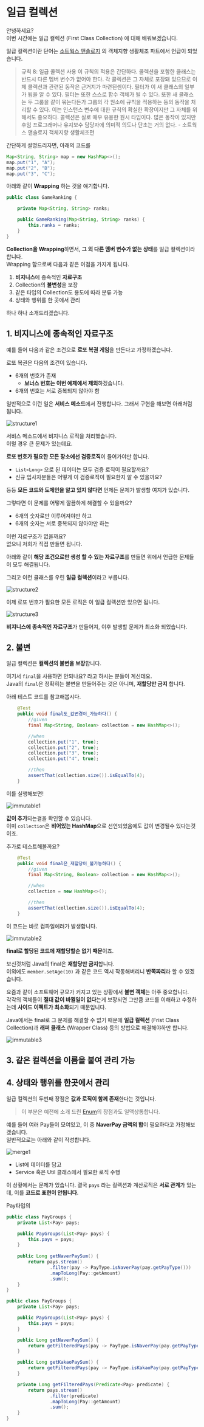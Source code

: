 # 일급 컬렉션

안녕하세요?  
이번 시간에는 일급 컬렉션 (First Class Collection) 에 대해 배워보겠습니다.  
  
일급 컬렉션이란 단어는 [소트웍스 앤솔로지](https://coupa.ng/bgRZDf) 의 객체지향 생활체조 파트에서 언급이 되었습니다.  

> 규칙 8: 일급 콜렉션 사용
이 규칙의 적용은 간단하다. 
콜렉션을 포함한 클래스는 반드시 다른 멤버 변수가 없어야 한다. 
각 콜렉션은 그 자체로 포장돼 있으므로 이제 콜렉션과 관련된 동작은 근거지가 마련된셈이다.
필터가 이 새 클래스의 일부가 됨을 알 수 있다. 
필터는 또한 스스로 함수 객체가 될 수 있다. 
또한 새 클래스는 두 그룹을 같이 묶는다든가 그룹의 각 원소에 규칙을 적용하는 등의 동작을 처리할 수 있다. 
이는 인스턴스 변수에 대한 규칙의 확실한 확장이지만 그 자체를 위해서도 중요하다. 
콜렉션은 실로 매우 유용한 원시 타입이다. 
많은 동작이 있지만 후임 프로그래머나 유지보수 담당자에 의미적 의도나 단초는 거의 없다. - 소트웍스 앤솔로지 객체지향 생활체조편

간단하게 설명드리자면, 아래의 코드를

```java
Map<String, String> map = new HashMap<>();
map.put("1", "A");
map.put("2", "B");
map.put("3", "C");
```

아래와 같이 **Wrapping** 하는 것을 얘기합니다.

```java
public class GameRanking {

    private Map<String, String> ranks;

    public GameRanking(Map<String, String> ranks) {
        this.ranks = ranks;
    }
}
```

**Collection을 Wrapping**하면서, **그 외 다른 멤버 변수가 없는 상태**를 일급 컬렉션이라 합니다.  
Wrapping 함으로써 다음과 같은 이점을 가지게 됩니다.

1. **비지니스**에 종속적인 **자료구조**
2. Collection의 **불변성**을 보장
3. 같은 타입의 Collection도 용도에 따라 분류 가능
4. 상태와 행위를 한 곳에서 관리

하나 하나 소개드리겠습니다.

## 1. 비지니스에 종속적인 자료구조

예를 들어 다음과 같은 조건으로 **로또 복권 게임**을 만든다고 가정하겠습니다.  
  
로또 복권은 다음의 조건이 있습니다.

* 6개의 번호가 존재
  * **보너스 번호는 이번 예제에서 제외**하겠습니다.
* 6개의 번호는 서로 중복되지 않아야 함

일반적으로 이런 일은 **서비스 메소드**에서 진행합니다.
그래서 구현을 해보면 아래처럼 됩니다.

![structure1](./images/structure1.png)

서비스 메소드에서 비지니스 로직을 처리했습니다.  
이럴 경우 큰 문제가 있는데요.

**로또 번호가 필요한 모든 장소에선 검증로직**이 들어가야만 합니다.  

* ```List<Long>``` 으로 된 데이터는 모두 검증 로직이 필요할까요?  
* 신규 입사자분들은 어떻게 이 검증로직이 필요한지 알 수 있을까요?

등등 **모든 코드와 도메인을 알고 있지 않다면** 언제든 문제가 발생할 여지가 있습니다.  
  
그렇다면 이 문제를 어떻게 깔끔하게 해결할 수 있을까요?  

* 6개의 숫자로만 이루어져야만 하고
* 6개의 숫자는 서로 중복되지 않아야만 하는

이런 자료구조가 없을까요?  
없으니 저희가 직접 만들면 됩니다.  
  
아래와 같이 **해당 조건으로만 생성 할 수 있는 자료구조**를 만들면 위에서 언급한 문제들이 모두 해결됩니다.  
  
그리고 이런 클래스를 우린 **일급 컬렉션**이라고 부릅니다.

![structure2](./images/structure2.png)

이제 로또 번호가 필요한 모든 로직은 이 일급 컬렉션만 있으면 됩니다.

![structure3](./images/structure3.png)

**비지니스에 종속적인 자료구조**가 만들어져, 이후 발생할 문제가 최소화 되었습니다.

## 2. 불변

일급 컬렉션은 **컬렉션의 불변을 보장**합니다.  

여기서 ```final```을 사용하면 안되나요?  라고 하시는 분들이 계신데요.  
Java의 ```final```은 정확히는 불변을 만들어주는 것은 아니며, **재할당만 금지** 합니다.  
  
아래 테스트 코드를 참고해봅시다.

```java
    @Test
    public void final도_값변경이_가능하다() {
        //given
        final Map<String, Boolean> collection = new HashMap<>();

        //when
        collection.put("1", true);
        collection.put("2", true);
        collection.put("3", true);
        collection.put("4", true);

        //then
        assertThat(collection.size()).isEqualTo(4);
    }

```

이를 실행해보면!

![immutable1](./images/immutable1.png)

**값이 추가**되는걸을 확인할 수 있습니다.  
이미 ```collection```은 **비어있는 HashMap**으로 선언되었음에도 값이 변경될수 있다는것이죠.  
  
추가로 테스트해볼까요?

```java
    @Test
    public void final은_재할당이_불가능하다() {
        //given
        final Map<String, Boolean> collection = new HashMap<>();

        //when
        collection = new HashMap<>();

        //then
        assertThat(collection.size()).isEqualTo(4);
    }
```

이 코드는 바로 컴파일에러가 발생합니다.  

![immutable2](./images/immutable2.png)

**final로 할당된 코드에 재할당할순 없기 때문**이죠.  
  
보신것처럼 Java의 final은 **재할당만 금지**합니다.  
이외에도 ```member.setAge(10)``` 과 같은 코드 역시 작동해버리니 **반쪽짜리**라 할 수 있겠습니다.  
  
요즘과 같이 소프트웨어 규모가 커지고 있는 상황에서 **불변 객체**는 아주 중요합니다.  
각각의 객체들이 **절대 값이 바뀔일이 없다**는게 보장되면 그만큼 코드를 이해하고 수정하는데 **사이드 이펙트가 최소화**되기 때문입니다.  
  
Java에서는 final로 그 문제를 해결할 수 없기 때문에 **일급 컬렉션** (Frist Class Collection)과 **래퍼 클래스** (Wrapper Class) 등의 방법으로 해결해야하만 합니다.  
  

![immutable3](./images/immutable3.png)

## 3. 같은 컬렉션을 이름을 붙여 관리 가능


## 4. 상태와 행위를 한곳에서 관리

일급 컬렉션의 두번째 장점은 **값과 로직이 함께 존재**한다는 것입니다.  

> 이 부분은 예전에 소개 드린 [Enum](http://woowabros.github.io/tools/2017/07/10/java-enum-uses.html)의 장점과도 일맥상통합니다.  

예를 들어 여러 Pay들이 모여있고, 이 중 **NaverPay 금액의 합**이 필요하다고 가정해보겠습니다.  
일반적으로는 아래와 같이 작성합니다.

![merge1](./images/merge1.png)

* List에 데이터를 담고
* Service 혹은 Util 클래스에서 필요한 로직 수행

이 상황에서는 문제가 있습니다.
결국 ```pays``` 라는 컬렉션과 계산로직은 **서로 관계**가 있는데, 이를 **코드로 표현이 안됩니다**.  
  
Pay타입의 



```java
public class PayGroups {
    private List<Pay> pays;

    public PayGroups(List<Pay> pays) {
        this.pays = pays;
    }
    
    public Long getNaverPaySum() {
        return pays.stream()
                .filter(pay -> PayType.isNaverPay(pay.getPayType()))
                .mapToLong(Pay::getAmount)
                .sum();
    }
}
```

```java
public class PayGroups {
    private List<Pay> pays;

    public PayGroups(List<Pay> pays) {
        this.pays = pays;
    }

    public Long getNaverPaySum() {
        return getFilteredPays(pay -> PayType.isNaverPay(pay.getPayType()));
    }

    public Long getKakaoPaySum() {
        return getFilteredPays(pay -> PayType.isKakaoPay(pay.getPayType()));
    }

    private Long getFilteredPays(Predicate<Pay> predicate) {
        return pays.stream()
                .filter(predicate)
                .mapToLong(Pay::getAmount)
                .sum();
    }
}
```


